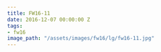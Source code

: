 ```yaml
---
title: FW16-11
date: 2016-12-07 00:00:00 Z
tags:
- fw16
image_path: "/assets/images/fw16/lg/fw16-11.jpg"
---
```


